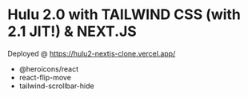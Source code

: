 # Hulu 2.0 with TAILWIND CSS (with 2.1 JIT!) & NEXT.JS

Deployed @ https://hulu2-nextjs-clone.vercel.app/

- @heroicons/react
- react-flip-move
- tailwind-scrollbar-hide
